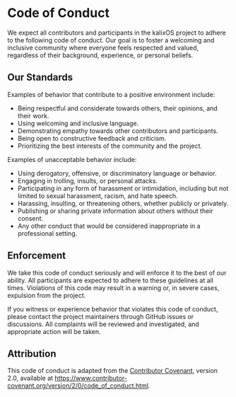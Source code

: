 # Code of Conduct

We expect all contributors and participants in the kalixOS project to adhere to the following code of conduct. Our goal is to foster a welcoming and inclusive community where everyone feels respected and valued, regardless of their background, experience, or personal beliefs.

## Our Standards

Examples of behavior that contribute to a positive environment include:

- Being respectful and considerate towards others, their opinions, and their work.
- Using welcoming and inclusive language.
- Demonstrating empathy towards other contributors and participants.
- Being open to constructive feedback and criticism.
- Prioritizing the best interests of the community and the project.

Examples of unacceptable behavior include:

- Using derogatory, offensive, or discriminatory language or behavior.
- Engaging in trolling, insults, or personal attacks.
- Participating in any form of harassment or intimidation, including but not limited to sexual harassment, racism, and hate speech.
- Harassing, insulting, or threatening others, whether publicly or privately.
- Publishing or sharing private information about others without their consent.
- Any other conduct that would be considered inappropriate in a professional setting.

## Enforcement

We take this code of conduct seriously and will enforce it to the best of our ability. All participants are expected to adhere to these guidelines at all times. Violations of this code may result in a warning or, in severe cases, expulsion from the project.

If you witness or experience behavior that violates this code of conduct, please contact the project maintainers through GitHub issues or discussions. All complaints will be reviewed and investigated, and appropriate action will be taken.

## Attribution

This code of conduct is adapted from the [Contributor Covenant](https://www.contributor-covenant.org), version 2.0, available at https://www.contributor-covenant.org/version/2/0/code_of_conduct.html.
